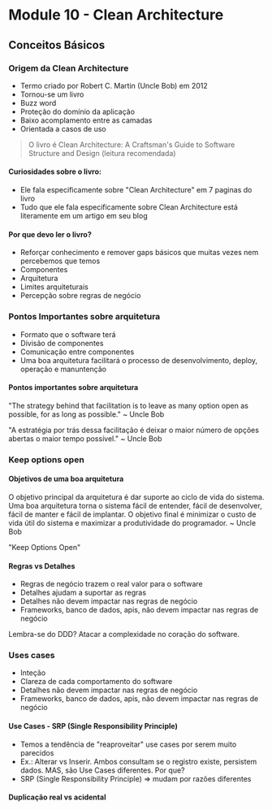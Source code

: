 # Module 10 - Clean Architecture

## Conceitos Básicos

### Origem da Clean Architecture

* Termo criado por Robert C. Martin (Uncle Bob) em 2012
* Tornou-se um livro 
* Buzz word
* Proteção do domínio da aplicação
* Baixo acomplamento entre as camadas
* Orientada a casos de uso

> O livro é Clean Architecture: A Craftsman's Guide to Software Structure and Design (leitura recomendada)

#### Curiosidades sobre o livro:

* Ele fala especificamente sobre "Clean Architecture" em 7 paginas do livro
* Tudo que ele fala especificamente sobre Clean Architecture está literamente em um artigo em seu blog

#### Por que devo ler o livro?

* Reforçar conhecimento e remover gaps básicos que muitas vezes nem percebemos que temos
* Componentes
* Arquitetura
* Limites arquiteturais
* Percepção sobre regras de negócio

### Pontos Importantes sobre arquitetura

* Formato que o software terá
* Divisão de componentes
* Comunicação entre componentes
* Uma boa arquitetura facilitará o processo de desenvolvimento, deploy, operação e manuntenção

#### Pontos importantes sobre arquitetura

"The strategy behind that facilitation is to leave as many option open as possible, for as long as possible." ~ Uncle Bob

"A estratégia por trás dessa facilitação é deixar o maior número de opções abertas o maior tempo possível." ~ Uncle Bob

### Keep options open

#### Objetivos de uma boa arquitetura

O objetivo principal da arquitetura é dar suporte ao ciclo de vida do sistema. Uma boa arquitetura torna o sistema fácil de entender, fácil de desenvolver, fácil de manter e fácil de implantar. O objetivo final é minimizar o custo de vida útil do sistema e maximizar a produtividade do programador. ~ Uncle Bob

"Keep Options Open"

#### Regras vs Detalhes

* Regras de negócio trazem o real valor para o software
* Detalhes ajudam a suportar as regras
* Detalhes não devem impactar nas regras de negócio
* Frameworks, banco de dados, apis, não devem impactar nas regras de negócio

Lembra-se do DDD? Atacar a complexidade no coração do software.

### Uses cases

* Inteção
* Clareza de cada comportamento do software
* Detalhes não devem impactar nas regras de negócio
* Frameworks, banco de dados, apis, não devem impactar nas regras de negócio

#### Use Cases - SRP (Single Responsibility Principle)

* Temos a tendência de "reaproveitar" use cases por serem muito parecidos
* Ex.: Alterar vs Inserir. Ambos consultam se o registro existe, persistem dados. MAS, são Use Cases diferentes. Por que?
* SRP (Single Responsibility Principle) => mudam por razões diferentes

#### Duplicação real vs acidental

